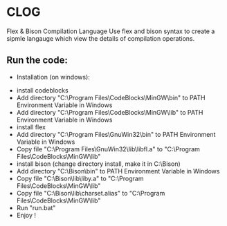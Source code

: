 # CLOG
Flex &amp; Bison Compilation Language
Use flex and bison syntax to create a sipmle langauge which view the details of compilation operations.

Run the code:
-------------
* Installation (on windows):
- install codeblocks
- Add directory "C:\Program Files\CodeBlocks\MinGW\bin" to PATH Environment Variable in Windows
- Add directory "C:\Program Files\CodeBlocks\MinGW\lib" to PATH Environment Variable in Windows
- install flex
- Add directory "C:\Program Files\GnuWin32\bin" to PATH Environment Variable in Windows
- Copy file "C:\Program Files\GnuWin32\lib\libfl.a" to "C:\Program Files\CodeBlocks\MinGW\lib"
- install bison (change directory install, make it in C:\Bison)
- Add directory "C:\Bison\bin" to PATH Environment Variable in Windows
- Copy file "C:\Bison\lib\liby.a" to "C:\Program Files\CodeBlocks\MinGW\lib"
- Copy file "C:\Bison\lib\charset.alias" to "C:\Program Files\CodeBlocks\MinGW\lib"
- Run "run.bat"
- Enjoy !
